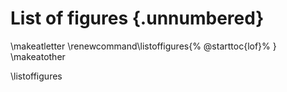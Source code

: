 


# List of figures {.unnumbered}


\makeatletter
\renewcommand\listoffigures{%
        \@starttoc{lof}%
}
\makeatother

\listoffigures